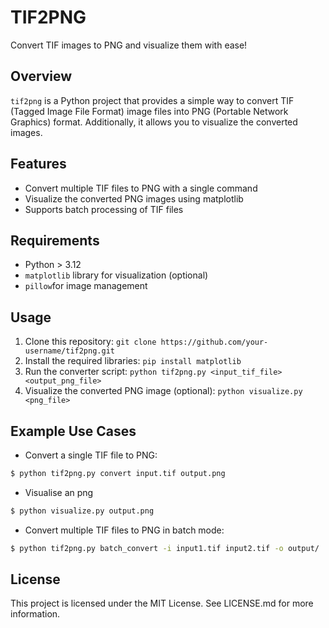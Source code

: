**TIF2PNG**
================

Convert TIF images to PNG and visualize them with ease!

**Overview**
------------

`tif2png` is a Python project that provides a simple way to convert TIF (Tagged Image File Format) image files into PNG (Portable Network Graphics) format. Additionally, it allows you to visualize the converted images.

**Features**
----------

* Convert multiple TIF files to PNG with a single command
* Visualize the converted PNG images using matplotlib
* Supports batch processing of TIF files

**Requirements**
-------------

* Python > 3.12
* `matplotlib` library for visualization (optional)
* `pillow`for image management

**Usage**
-----

1. Clone this repository: `git clone https://github.com/your-username/tif2png.git`
2. Install the required libraries: `pip install matplotlib`
3. Run the converter script: `python tif2png.py <input_tif_file> <output_png_file>`
4. Visualize the converted PNG image (optional): `python visualize.py <png_file>`

**Example Use Cases**
--------------------

* Convert a single TIF file to PNG:
```bash
$ python tif2png.py convert input.tif output.png
```
* Visualise an png
```bash
$ python visualize.py output.png
```
* Convert multiple TIF files to PNG in batch mode:
```bash
$ python tif2png.py batch_convert -i input1.tif input2.tif -o output/
```

**License**
-------

This project is licensed under the MIT License. See LICENSE.md for more information.